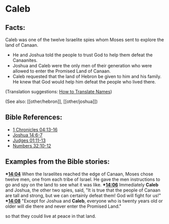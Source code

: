# Caleb #

## Facts: ##

Caleb was one of the twelve Israelite spies whom Moses sent to explore the land of Canaan.

* He and Joshua told the people to trust God to help them defeat the Canaanites.
* Joshua and Caleb were the only men of their generation who were allowed to enter the Promised Land of Canaan.
* Caleb requested that the land of Hebron be given to him and his family. He knew that God would help him defeat the people who lived there.

(Translation suggestions: [How to Translate Names](en/ta-vol1/translate/man/translate-names))

(See also: [[other/hebron]], [[other/joshua]])

## Bible References: ##

* [1 Chronicles 04:13-16](en/tn/1ch/help/04/13)
* [Joshua 14:6-7](en/tn/jos/help/14/06)
* [Judges 01:11-13](en/tn/jdg/help/01/11)
* [Numbers 32:10-12](en/tn/num/help/32/10)

## Examples from the Bible stories: ##

  __*[14:04](en/tn/obs/help/14/04)__ When the Israelites reached the edge of Canaan, Moses chose twelve men, one from each tribe of Israel. He gave the men instructions to go and spy on the land to see what it was like. 
  __*[14:06](en/tn/obs/help/14/06)__ Immediately __Caleb__ and Joshua, the other two spies, said, "It is true that the people of Canaan are tall and strong, but we can certainly defeat them! God will fight for us!"
  __*[14:08](en/tn/obs/help/14/08)__ "Except for Joshua and __Caleb__, everyone who is twenty years old or older will die there and never enter the Promised Land."

 so that they could live at peace in that land.